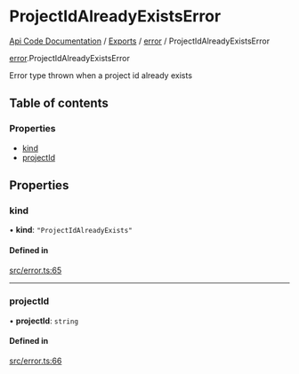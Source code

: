 # ProjectIdAlreadyExistsError
 
[Api Code Documentation](../README.md) / [Exports](../modules.md) / [error](../modules/error.md) / ProjectIdAlreadyExistsError

[error](../modules/error.md).ProjectIdAlreadyExistsError

Error type thrown when a project id already exists

## Table of contents

### Properties

- [kind](error.ProjectIdAlreadyExistsError.md#kind)
- [projectId](error.ProjectIdAlreadyExistsError.md#projectid)

## Properties

### kind

• **kind**: ``"ProjectIdAlreadyExists"``

#### Defined in

[src/error.ts:65](https://github.com/openkfw/TruBudget/blob/d2b440c/api/src/error.ts#L65)

___

### projectId

• **projectId**: `string`

#### Defined in

[src/error.ts:66](https://github.com/openkfw/TruBudget/blob/d2b440c/api/src/error.ts#L66)

